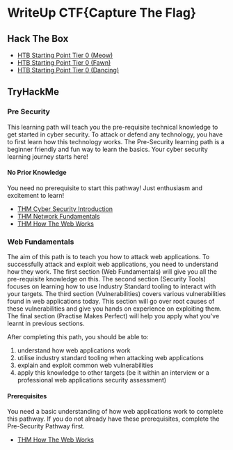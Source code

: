 # WriteUp CTF{Capture The Flag} 

## Hack The Box
- [HTB Starting Point Tier 0 (Meow)](https://writeup.ekovegeance.com/HTB%20Starting%20Poin%20Tier%200%20[Meow]/)
- [HTB Starting Point Tier 0 (Fawn)](https://writeup.ekovegeance.com/HTB%20Starting%20Point%20Tier%200%20[Fawn]/)
- [HTB Starting Point Tier 0 (Dancing)](https://writeup.ekovegeance.com/HTB%20Starting%20Point%20Tier%200%20[Dancing]/)

## TryHackMe
### Pre Security
This learning path will teach you the pre-requisite technical knowledge to get started in cyber security. To attack or defend any technology, you have to first learn how this technology works.
The Pre-Security learning path is a beginner friendly and fun way to learn the basics. Your cyber security learning journey starts here!

#### No Prior Knowledge
You need no prerequisite to start this pathway! Just enthusiasm and excitement to learn!


- [THM Cyber Security Introduction](https://writeup.ekovegeance.com/THM%20Cyber%20Security%20Introduction/)
- [THM Network Fundamentals](https://writeup.ekovegeance.com/THM%20Network%20Fundamentals/)
- [THM How The Web Works](https://writeup.ekovegeance.com/THM%20How%20The%20Web%20Works/)



### Web Fundamentals

The aim of this path is to teach you how to attack web applications. To successfully attack and exploit web applications, you need to understand how they work. The first section (Web Fundamentals) will give you all the pre-requisite knowledge on this. 
The second section (Security Tools) focuses on learning how to use Industry Standard tooling to interact with your targets. 
The third section (Vulnerabilities) covers various vulnerabilities found in web applications today. This section will go over root causes of these vulnerabilities and give you hands on experience on exploiting them.
The final section (Practise Makes Perfect) will help you apply what you've learnt in previous sections.

After completing this path, you should be able to:

1. understand how web applications work
2. utilise industry standard tooling when attacking web applications
3. explain and exploit common web vulnerabilities
4. apply this knowledge to other targets (be it within an interview or a professional web applications security assessment)
#### Prerequisites
You need a basic understanding of how web applications work to complete this pathway. If you do not already have these prerequisites, complete the Pre-Security Pathway first.

- [THM How The Web Works](https://writeup.ekovegeance.com/THM%20How%20The%20Web%20Works/)
